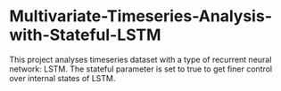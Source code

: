 # Multivariate-Timeseries-Analysis-with-Stateful-LSTM
This project analyses timeseries dataset with a type of recurrent neural network: LSTM. The stateful parameter is set to true to get finer control over internal states of LSTM.
